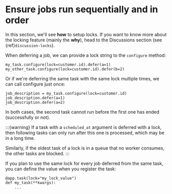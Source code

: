 # Ensure jobs run sequentially and in order

In this section, we'll see **how** to setup locks. If you want to know
more about the locking feature (mainly the **why**), head to the Discussions
section (see {ref}`discussion-locks`).

When deferring a job, we can provide a lock string to the `configure` method:

```
my_task.configure(lock=customer.id).defer(a=1)
my_other_task.configure(lock=customer.id).defer(b=2)
```

Or if we're deferring the same task with the same lock multiple times, we can call
configure just once:

```
job_description = my_task.configure(lock=customer.id)
job_description.defer(a=1)
job_description.defer(a=2)
```

In both cases, the second task cannot run before the first one
has ended (successfully or not).

:::{warning}
If a task with a `scheduled_at` argument is deferred with a lock, then
following tasks can only run after this one is processed, which
may be in a long time.

Similarly, if the oldest task of a lock is in a queue that no worker consumes, the
other tasks are blocked.
:::

If you plan to use the same lock for every job deferred from the same task, you can
define the value when you register the task:

```
@app.task(lock="my_lock_value")
def my_task(**kwargs):
    ...
```
